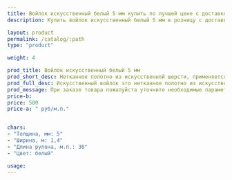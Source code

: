 ```yaml
---
title: Войлок искусственный белый 5 мм купить по лучшей цене с доставкой - Поролоныч
description: Купить войлок искусственный белый 5 мм в розницу с доставкой по Москве в интернет-магазине Поролоныча.

layout: product
permalink: /catalog/:path
type: "product"

weight: 4

prod_title: Войлок искусственный белый 5 мм
prod_short_desc: Нетканное полотно из искусственной шерсти, применяется для изготовления деталей обивки автомобилей и утепления в быту.
prod_full_desc: Искусственный войлок это нетканное полотно из искусственной шерсти, применяется для изготовления деталей интерьера автомобилей (обивка дверей, стенок, крыши), а также применяется в качестве утеплителя. Обладает хорошими звукоизолирующими свойствами и может использоваться в качестве шумоизоляции. 
prod_message: При заказе товара пожалуйста уточните необходимые параметры (количество).
price-b:
price: 500
price-a: " руб/м.п."


chars:
- "Толщина, мм: 5"
- "Ширина, м: 1,4"
- "Длина рулона, м.п.: 30"
- "Цвет: белый"

usage:
---
```

